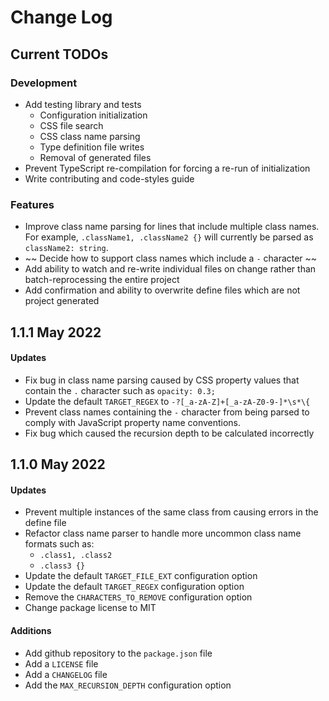 # Change Log

## Current TODOs
### Development
- Add testing library and tests
    - Configuration initialization
    - CSS file search
    - CSS class name parsing
    - Type definition file writes
    - Removal of generated files
- Prevent TypeScript re-compilation for forcing a re-run of initialization
- Write contributing and code-styles guide
### Features
- Improve class name parsing for lines that include multiple class names.  For example, `.className1, .className2 {}` will currently be parsed as `className2: string`.
- ~~ Decide how to support class names which include a `-` character ~~
- Add ability to watch and re-write individual files on change rather than batch-reprocessing the entire project
- Add confirmation and ability to overwrite define files which are not project generated

## 1.1.1 May 2022
#### Updates
- Fix bug in class name parsing caused by CSS property values that contain the `.` character such as `opacity: 0.3;`
- Update the default `TARGET_REGEX` to `-?[_a-zA-Z]+[_a-zA-Z0-9-]*\s*\{`
- Prevent class names containing the `-` character from being parsed to comply with JavaScript property name conventions.
- Fix bug which caused the recursion depth to be calculated incorrectly

## 1.1.0 May 2022
#### Updates
- Prevent multiple instances of the same class from causing errors in the define file
- Refactor class name parser to handle more uncommon class name formats such as:
    - `.class1, .class2`
    - `.class3 {}`
- Update the default `TARGET_FILE_EXT` configuration option 
- Update the default `TARGET_REGEX` configuration option
- Remove the `CHARACTERS_TO_REMOVE` configuration option
- Change package license to MIT

#### Additions
- Add github repository to the `package.json` file
- Add a `LICENSE` file
- Add a `CHANGELOG` file
- Add the `MAX_RECURSION_DEPTH` configuration option

